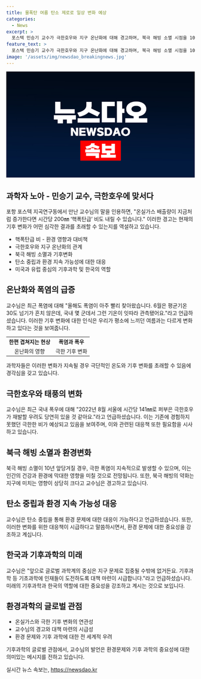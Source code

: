 ```yaml
---
title: 물폭탄 여름 탄소 제로로 일상 변화 예상
categories:
  - News
excerpt: >
  포스텍 민승기 교수가 극한호우와 지구 온난화에 대해 경고하며, 북극 해빙 소멸 시점을 10년 당겨 예측한 논문이 관심을 받고 있다. 그는 온실가스 증가로 폭우가 급증할 것을 경고하고, 온난화로 인해 극한호우와 태풍이 빈번해질 우려를 피력한다. 또한, 탄소 중립을 향한 노력과 대비책이 필요하다고 강조하며, 한국 기후과학계의 현황에 대해 우려를 표현했다.
feature_text: >
  포스텍 민승기 교수가 극한호우와 지구 온난화에 대해 경고하며, 북극 해빙 소멸 시점을 10년 당겨 예측한 논문이 관심을 받고 있다. 그는 온실가스 증가로 폭우가 급증할 것을 경고하고, 온난화로 인해 극한호우와 태풍이 빈번해질 우려를 피력한다. 또한, 탄소 중립을 향한 노력과 대비책이 필요하다고 강조하며, 한국 기후과학계의 현황에 대해 우려를 표현했다.
image: '/assets/img/newsdao_breakingnews.jpg'
---
```


<p><img src="/assets/img/newsdao_breakingnews.jpg" alt="implanttips 속보" /></p>

<h2 data-ke-size="size26">과학자 노아 - 민승기 교수, 극한호우에 맞서다</h2>

<p data-ke-size="size16">포항 포스텍 지곡연구동에서 만난 교수님의 말을 인용하면, "온실가스 배출량이 지금처럼 증가한다면 시간당 200㎜ ‘핵폭탄급’ 비도 내릴 수 있습니다." 이러한 경고는 현재의 기후 변화가 어떤 심각한 결과를 초래할 수 있는지를 역설하고 있습니다.</p>

<ul>
<li>핵폭탄급 비 - 환경 영향과 대비책</li>
<li>극한호우와 지구 온난화의 관계</li>
<li>북극 해빙 소멸과 기후변화</li>
<li>탄소 중립과 환경 지속 가능성에 대한 대응</li>
<li>미국과 유럽 중심의 기후과학 및 한국의 역할</li>
</ul>

<h2 data-ke-size="size26">온난화와 폭염의 급증</h2>

<p data-ke-size="size16">교수님은 최근 폭염에 대해 "올해도 폭염이 아주 빨리 찾아왔습니다. 6월은 평균기온 30도 넘기가 흔치 않은데, 국내 몇 군데서 그런 기온이 잇따라 관측됐어요."라고 언급하셨습니다. 이러한 기후 변화에 대한 인식은 우리가 평소에 느끼던 여름과는 다르게 변화하고 있다는 것을 보여줍니다.</p>

<table>
  <tr>
    <td style="text-align: center; height: 17px;"><b>한편 겹쳐지는 현상</b></td>
    <td style="text-align: center; height: 17px;"><b>폭염과 폭우</b></td>
  </tr>
  <tr>
    <td style="text-align: center; height: 17px;">온난화의 영향</td>
    <td style="text-align: center; height: 17px;">극한 기후 변화</td>
  </tr>
</table>

<p data-ke-size="size16">과학자들은 이러한 변화가 지속될 경우 극단적인 온도와 기후 변화를 초래할 수 있음에 경각심을 갖고 있습니다.</p>

<h2 data-ke-size="size26">극한호우와 태풍의 변화</h2>

<p data-ke-size="size16">교수님은 최근 국내 폭우에 대해 "2022년 8월 서울에 시간당 141㎜로 퍼부은 극한호우가 재발할 우려도 당연히 있을 것 같아요."라고 언급하셨습니다. 이는 기존에 경험하지 못했던 극한한 비가 예상되고 있음을 보여주며, 이와 관련된 대응책 또한 필요함을 시사하고 있습니다.</p>

<h2 data-ke-size="size26">북극 해빙 소멸과 환경변화</h2>

<p data-ke-size="size16">북극 해빙 소멸이 10년 앞당겨질 경우, 극한 폭염이 지속적으로 발생할 수 있으며, 이는 인간의 건강과 환경에 막대한 영향을 미칠 것으로 전망됩니다. 또한, 북극 해빙의 약화는 지구에 미치는 영향이 상당히 크다고 교수님은 경고하고 있습니다.</p>

<h2 data-ke-size="size26">탄소 중립과 환경 지속 가능성 대응</h2>

<p data-ke-size="size16">교수님은 탄소 중립을 통해 환경 문제에 대한 대응이 가능하다고 언급하셨습니다. 또한, 이러한 변화를 위한 대응책이 시급하다고 말씀하시면서, 환경 문제에 대한 중요성을 강조하고 계십니다.</p>

<h2 data-ke-size="size26">한국과 기후과학의 미래</h2>

<p data-ke-size="size16">교수님은 "앞으로 글로벌 과학계의 중심은 지구 문제로 집중될 수밖에 없거든요. 기후과학 등 기초과학에 인재들이 도전하도록 대책 마련이 시급합니다."라고 언급하셨습니다. 미래의 기후과학과 한국의 역할에 대한 중요성을 강조하고 계시는 것으로 보입니다.</p>

<h2 data-ke-size="size26">환경과학의 글로벌 관점</h2>

<ul>
<li>온실가스와 극한 기후 변화의 연관성</li>
<li>교수님의 경고와 대책 마련의 시급성</li>
<li>환경 문제와 기후 과학에 대한 전 세계적 우려</li>
</ul>

<p data-ke-size="size16">기후과학의 글로벌 관점에서, 교수님의 발언은 환경문제와 기후 과학의 중요성에 대한 의미있는 메시지를 전하고 있습니다.</p>
실시간 뉴스 속보는, <a href="https://newsdao.kr" rel="dofollow">https://newsdao.kr</a>


